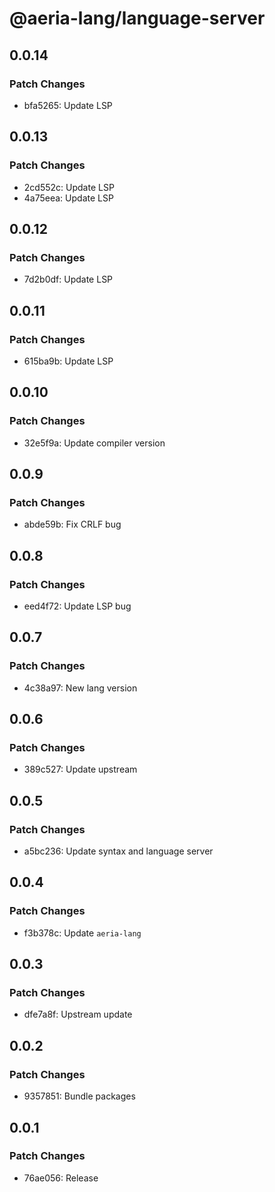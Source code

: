 # @aeria-lang/language-server

## 0.0.14

### Patch Changes

- bfa5265: Update LSP

## 0.0.13

### Patch Changes

- 2cd552c: Update LSP
- 4a75eea: Update LSP

## 0.0.12

### Patch Changes

- 7d2b0df: Update LSP

## 0.0.11

### Patch Changes

- 615ba9b: Update LSP

## 0.0.10

### Patch Changes

- 32e5f9a: Update compiler version

## 0.0.9

### Patch Changes

- abde59b: Fix CRLF bug

## 0.0.8

### Patch Changes

- eed4f72: Update LSP bug

## 0.0.7

### Patch Changes

- 4c38a97: New lang version

## 0.0.6

### Patch Changes

- 389c527: Update upstream

## 0.0.5

### Patch Changes

- a5bc236: Update syntax and language server

## 0.0.4

### Patch Changes

- f3b378c: Update `aeria-lang`

## 0.0.3

### Patch Changes

- dfe7a8f: Upstream update

## 0.0.2

### Patch Changes

- 9357851: Bundle packages

## 0.0.1

### Patch Changes

- 76ae056: Release
